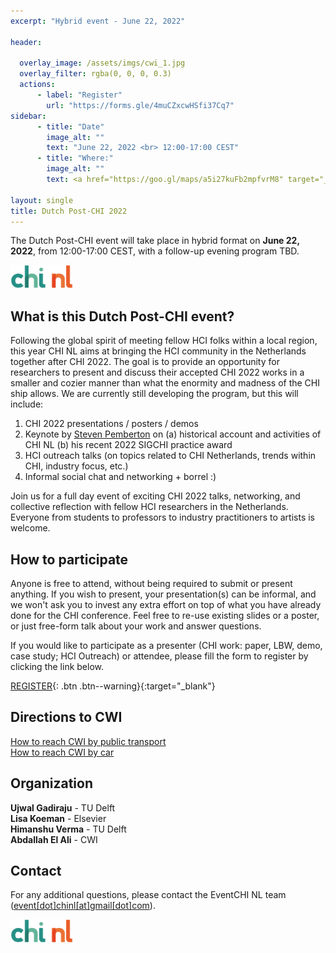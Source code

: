 ```yaml
---
excerpt: "Hybrid event - June 22, 2022"

header:

  overlay_image: /assets/imgs/cwi_1.jpg
  overlay_filter: rgba(0, 0, 0, 0.3)
  actions:
      - label: "Register"
        url: "https://forms.gle/4muCZxcwHSfi37Cq7"
sidebar:
      - title: "Date"
        image_alt: ""
        text: "June 22, 2022 <br> 12:00-17:00 CEST"
      - title: "Where:"
        image_alt: ""
        text: <a href="https://goo.gl/maps/a5i27kuFb2mpfvrM8" target="_blank">CWI, Science Park 123 <br/> 1098 XG, Amsterdam </a>

layout: single
title: Dutch Post-CHI 2022
---
```


The Dutch Post-CHI event will take place in hybrid format on **June 22, 2022**, from 12:00-17:00 CEST, with a follow-up evening program TBD.

<a href="https://www.chinederland.nl/"><img src="./assets/imgs/chi_nl_logo2.png" width="100"></a>

## What is this Dutch Post-CHI event?

Following the global spirit of meeting fellow HCI folks within a local region, this year CHI NL aims at bringing the HCI community in the Netherlands together after CHI 2022. The goal is to provide an opportunity for researchers to present and discuss their accepted CHI 2022 works in a smaller and cozier manner than what the enormity and madness of the CHI ship allows. We are currently still developing the program, but this will include:

1. CHI 2022 presentations / posters / demos
2. Keynote by <a href="http://pembo.xs4all.nl/">Steven Pemberton</a> on (a) historical account and activities of CHI NL (b) his recent 2022 SIGCHI practice award
3. HCI outreach talks (on topics related to CHI Netherlands, trends within CHI, industry focus, etc.)
4. Informal social chat and networking + borrel :)

Join us for a full day event of exciting CHI 2022 talks, networking, and collective reflection with fellow HCI researchers in the Netherlands. Everyone from students to professors to industry practitioners to artists is welcome.


## How to participate

Anyone is free to attend, without being required to submit or present anything. If you wish to present, your presentation(s) can be informal, and we won't ask you to invest any extra effort on top of what you have already done for the CHI conference. Feel free to re-use existing slides or a poster, or just free-form talk about your work and answer questions.


If you would like to participate as a presenter (CHI work: paper, LBW, demo, case study; HCI Outreach) or attendee, please fill the form to register by clicking the link below.

<!-- Please register to help us organize an exciting (and fun) post-chi event! -->

[REGISTER](https://forms.gle/4muCZxcwHSfi37Cq7){: .btn .btn--warning}{:target="\_blank"}

## Directions to CWI

<a href="https://www.cwi.nl/about/contact/how-reach-cwi-public-transport" target="\_blank" >How to reach CWI by public transport </a> <br/>
<a href="https://www.cwi.nl/about/contact/how-reach-cwi-car/default-page" target="\_blank" >How to reach CWI by car</a>

## Organization

**Ujwal Gadiraju** - TU Delft <br>
**Lisa Koeman** - Elsevier <br>
**Himanshu Verma** - TU Delft <br>
**Abdallah El Ali** - CWI

## Contact

For any additional questions, please contact the EventCHI NL team ([event[dot]chinl[at]gmail[dot]com](mailto:event.chinl@gmail.com)).

<a href="https://www.chinederland.nl/"><img src="./assets/imgs/chi_nl_logo2.png" width="100"></a>
